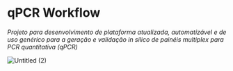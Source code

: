 # qPCR Workflow

*Projeto para desenvolvimento de plataforma atualizada, automatizável e de uso genérico para a geração e validação in silico de painéis multiplex para PCR quantitativa (qPCR)*

![Untitled (2)](https://user-images.githubusercontent.com/98467661/235945729-98ede337-3fd5-44bc-9393-37cabd678320.jpg)
